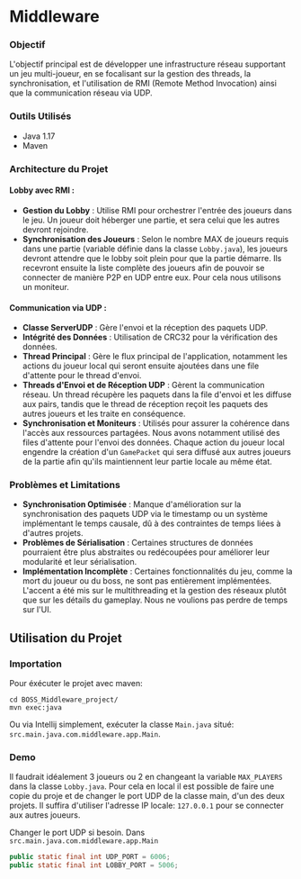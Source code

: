 # Middleware

### Objectif
L'objectif principal est de développer une infrastructure réseau supportant un jeu multi-joueur, en se focalisant sur la gestion des threads, la synchronisation, et l'utilisation de RMI (Remote Method Invocation) ainsi que la communication réseau via UDP.

### Outils Utilisés
- Java 1.17
- Maven

### Architecture du Projet

#### Lobby avec RMI :
- **Gestion du Lobby** : Utilise RMI pour orchestrer l'entrée des joueurs dans le jeu. Un joueur doit héberger une partie, et sera celui que les autres devront rejoindre.
- **Synchronisation des Joueurs** : Selon le nombre MAX de joueurs requis dans une partie (variable définie dans la classe `Lobby.java`), les joueurs devront attendre que le lobby soit plein pour que la partie démarre. Ils recevront ensuite la liste complète des joueurs afin de pouvoir se connecter de manière P2P en UDP entre eux. Pour cela nous utilisons un moniteur.

#### Communication via UDP :
- **Classe ServerUDP** : Gère l'envoi et la réception des paquets UDP.
- **Intégrité des Données** : Utilisation de CRC32 pour la vérification des données.
- **Thread Principal** : Gère le flux principal de l'application, notamment les actions du joueur local qui seront ensuite ajoutées dans une file d'attente pour le thread d'envoi.
- **Threads d'Envoi et de Réception UDP** : Gèrent la communication réseau. Un thread récupère les paquets dans la file d'envoi et les diffuse aux pairs, tandis que le thread de réception reçoit les paquets des autres joueurs et les traite en conséquence.
- **Synchronisation et Moniteurs** : Utilisés pour assurer la cohérence dans l'accès aux ressources partagées. Nous avons notamment utilisé des files d'attente pour l'envoi des données. Chaque action du joueur local engendre la création d'un `GamePacket` qui sera diffusé aux autres joueurs de la partie afin qu'ils maintiennent leur partie locale au même état.

### Problèmes et Limitations
- **Synchronisation Optimisée** : Manque d'amélioration sur la synchronisation des paquets UDP via le timestamp ou un système implémentant le temps causale, dû à des contraintes de temps liées à d'autres projets.
- **Problèmes de Sérialisation** : Certaines structures de données pourraient être plus abstraites ou redécoupées pour améliorer leur modularité et leur sérialisation.
- **Implémentation Incomplète** : Certaines fonctionnalités du jeu, comme la mort du joueur ou du boss, ne sont pas entièrement implémentées. L'accent a été mis sur le multithreading et la gestion des réseaux plutôt que sur les détails du gameplay. Nous ne voulions pas perdre de temps sur l'UI.

## Utilisation du Projet

### Importation

Pour éxécuter le projet avec maven:

```
cd BOSS_Middleware_project/
mvn exec:java
```

Ou via Intellij simplement, exécuter la classe `Main.java` situé: `src.main.java.com.middleware.app.Main`.

### Demo

Il faudrait idéalement 3 joueurs ou 2 en changeant la variable `MAX_PLAYERS` dans la classe `Lobby.java`. Pour cela en local il est possible de faire une copie du proje et de changer le port UDP de la classe main, d'un des deux projets. Il suffira d'utiliser l'adresse IP locale: `127.0.0.1` pour se connecter aux autres joueurs.

Changer le port UDP si besoin. Dans `src.main.java.com.middleware.app.Main`
```java
public static final int UDP_PORT = 6006;
public static final int LOBBY_PORT = 5006;
```


